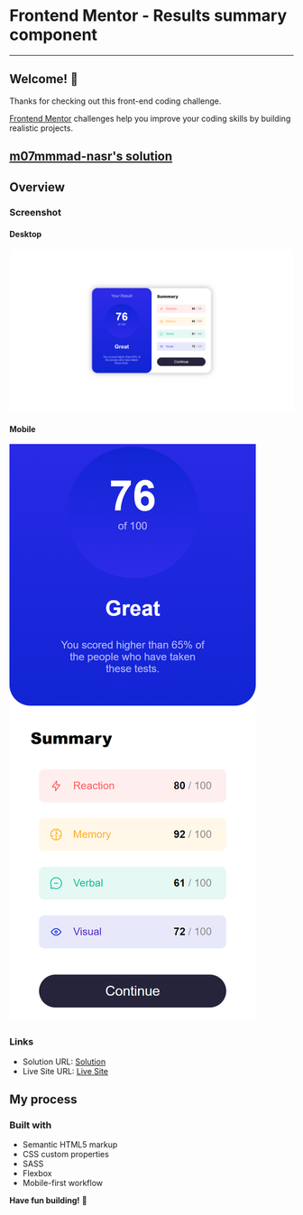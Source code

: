 # Frontend Mentor - Results summary component

---

## Welcome! 👋

Thanks for checking out this front-end coding challenge.

[Frontend Mentor](https://www.frontendmentor.io) challenges help you improve your coding skills by building realistic projects.

## [m07mmmad-nasr's solution](https://github.com/m07mmad-nasr/results-summary-challenge-09)

## Overview

### Screenshot

#### Desktop

![Desktop](./127.0.0.1_5500_.png)

#### Mobile

![Mobile](<./127.0.0.1_5500_(iPhone SE).png>)

### Links

- Solution URL: [Solution](https://github.com/m07mmad-nasr/results-summary-challenge-09)
- Live Site URL: [Live Site](w)

## My process

### Built with

- Semantic HTML5 markup
- CSS custom properties
- SASS
- Flexbox
- Mobile-first workflow

**Have fun building!** 🚀
